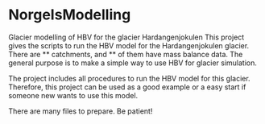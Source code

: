# NorgeIsModelling
Glacier modelling of HBV for the glacier Hardangenjokulen
This project gives the scripts to run the HBV model for the Hardangenjokulen glacier. 
There are ** catchments, and ** of them have mass balance data. 
The general purpose is to make a simple way to use HBV for glacier simulation. 

The project includes all procedures to run the HBV model for this glacier. Therefore, this project can be used as a good example or a easy start if someone new wants to use this model.

There are many files to prepare. Be patient!

